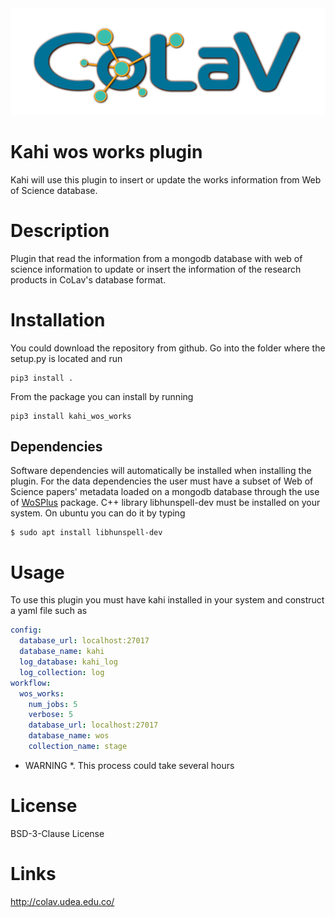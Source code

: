 <center><img src="https://raw.githubusercontent.com/colav/colav.github.io/master/img/Logo.png"/></center>

# Kahi wos works plugin 
Kahi will use this plugin to insert or update the works information from Web of Science database.

# Description
Plugin that read the information from a mongodb database with web of science information to update or insert the information of the research products in CoLav's database format.

# Installation
You could download the repository from github. Go into the folder where the setup.py is located and run
```shell
pip3 install .
```
From the package you can install by running
```shell
pip3 install kahi_wos_works
```

## Dependencies
Software dependencies will automatically be installed when installing the plugin.
For the data dependencies the user must have a subset of Web of Science papers' metadata loaded on a mongodb database through the use of [WoSPlus](https://github.com/colav/WOSplus) package.
C++ library libhunspell-dev must be installed on your system. On ubuntu you can do it by typing
```shell
$ sudo apt install libhunspell-dev
```

# Usage
To use this plugin you must have kahi installed in your system and construct a yaml file such as
```yaml
config:
  database_url: localhost:27017
  database_name: kahi
  log_database: kahi_log
  log_collection: log
workflow:
  wos_works:
    num_jobs: 5
    verbose: 5
    database_url: localhost:27017
    database_name: wos
    collection_name: stage
```

* WARNING *. This process could take several hours

# License
BSD-3-Clause License 

# Links
http://colav.udea.edu.co/

